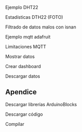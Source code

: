 Ejemplo DHT22

Estadísticas DTH22 (FOTO)

Filtrado de datos malos con isnan

Ejemplo mqtt adafruit

Limitaciones MQTT

Mostrar datos

Crear dashboard

Descargar datos

## Apendice

Descargar librerías ArduinoBlocks

Descargar código

Compilar